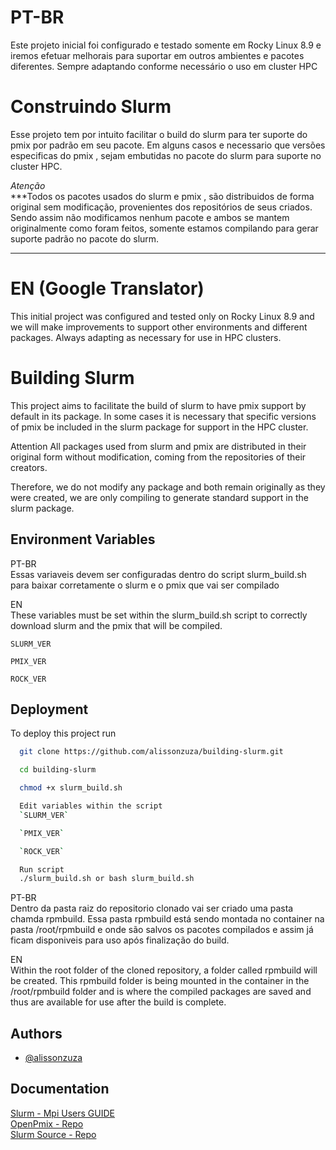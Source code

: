 
# PT-BR  
Este projeto inicial foi configurado e testado somente em Rocky Linux 8.9 e iremos efetuar melhorais para suportar em outros ambientes e  pacotes diferentes.
Sempre adaptando conforme necessário o uso em cluster HPC

# Construindo Slurm
Esse projeto tem por intuito facilitar o build do slurm para ter suporte do pmix por padrão em seu pacote.
Em alguns casos e necessario que versões especificas do pmix , sejam embutidas no pacote do slurm para suporte no cluster HPC.

_Atenção_  
***Todos os pacotes usados do slurm e pmix , são distribuidos de forma original sem modificação, provenientes dos repositórios de seus criados.
Sendo assim não modificamos nenhum pacote e ambos se mantem originalmente como foram feitos, somente estamos compilando para gerar suporte padrão no pacote do slurm.
***  

# EN (Google Translator)
This initial project was configured and tested only on Rocky Linux 8.9 and we will make improvements to support other environments and different packages.
Always adapting as necessary for use in HPC clusters.

# Building Slurm

This project aims to facilitate the build of slurm to have pmix support by default in its package.
In some cases it is necessary that specific versions of pmix be included in the slurm package for support in the HPC cluster.

Attention
All packages used from slurm and pmix are distributed in their original form without modification, coming from the repositories of their creators.

Therefore, we do not modify any package and both remain originally as they were created, we are only compiling to generate standard support in the slurm package.



## Environment Variables

PT-BR  
Essas variaveis devem ser configuradas dentro do script slurm_build.sh para baixar corretamente o slurm e o pmix que vai ser compilado

EN  
These variables must be set within the slurm_build.sh script to correctly download slurm and the pmix that will be compiled.

`SLURM_VER`

`PMIX_VER`

`ROCK_VER`



## Deployment

To deploy this project run

```bash
  git clone https://github.com/alissonzuza/building-slurm.git   

  cd building-slurm

  chmod +x slurm_build.sh

  Edit variables within the script
  `SLURM_VER`

  `PMIX_VER`

  `ROCK_VER`

  Run script
  ./slurm_build.sh or bash slurm_build.sh


```


PT-BR  
Dentro da pasta raiz do repositorio clonado vai ser criado uma pasta chamda rpmbuild.
Essa pasta rpmbuild está sendo montada no container na pasta /root/rpmbuild e onde são salvos os pacotes compilados e assim já ficam disponiveis  para uso após finalização do build.

EN  
Within the root folder of the cloned repository, a folder called rpmbuild will be created.
This rpmbuild folder is being mounted in the container in the /root/rpmbuild folder and is where the compiled packages are saved and thus are available for use after the build is complete.
## Authors

- [@alissonzuza](https://github.com/alissonzuza)


## Documentation

[Slurm - Mpi Users GUIDE](https://slurm.schedmd.com/mpi_guide.html#pmix)  
[OpenPmix - Repo](https://github.com/openpmix/openpmix/releases)  
[Slurm Source - Repo](https://download.schedmd.com/slurm/)  
